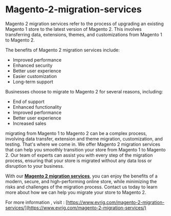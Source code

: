 # Magento-2-migration-services
Magento 2 migration services refer to the process of upgrading an existing Magento 1 store to the latest version of Magento 2. This involves transferring data, extensions, themes, and customizations from Magento 1 to Magento 2.

The benefits of Magento 2 migration services include:

* Improved performance
* Enhanced security
* Better user experience
* Easier customization
* Long-term support

Businesses choose to migrate to Magento 2 for several reasons, including:

* End of support
* Enhanced functionality
* Improved performance
* Better user experience
* Increased sales

migrating from Magento 1 to Magento 2 can be a complex process, involving data transfer, extension and theme migration, customization, and testing. That's where we come in. We offer Magento 2 migration services that can help you smoothly transition your store from Magento 1 to Magento 2. Our team of experts can assist you with every step of the migration process, ensuring that your store is migrated without any data loss or disruption to your business.

With our [**Magento 2 migration services**](https://www.evrig.com/magento-2-migration-services/), you can enjoy the benefits of a modern, secure, and high-performing online store, while minimizing the risks and challenges of the migration process. Contact us today to learn more about how we can help you migrate your store to Magento 2.

For more information , visit : [https://www.evrig.com/magento-2-migration-services/](https://www.evrig.com/magento-2-migration-services/)
